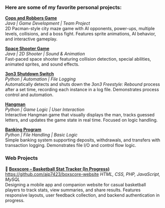 ### Here are some of my favorite personal projects:

**[Cops and Robbers Game](https://github.com/ajp7423/Video-Game-Final-Project)**  
*Java | Game Development | Team Project*  
2D Pacman-style city maze game with AI opponents, power-ups, multiple levels, collisions, and a boss fight. Features sprite animations, AI behavior, and interactive gameplay.  

**[Space Shooter Game](https://github.com/ajp7423/Space-Game)**  
*Java | 2D Shooter | Sound & Animation*  
Fast-paced space shooter featuring collision detection, special abilities, animated sprites, and sound effects.  

**[3on3 Shutdown Switch](https://github.com/ajp7423/3on3-Shut-Down)**  
*Python | Automation | File Logging*  
Automatically detects and shuts down the *3on3 Freestyle: Rebound* process after a set time, recording each instance in a log file. Demonstrates process control and automation.  

**[Hangman](https://github.com/ajp7423/Hangman)**  
*Python | Game Logic | User Interaction*  
Interactive Hangman game that visually displays the man, tracks guessed letters, and updates the game state in real time. Focused on logic handling.  

**[Banking Program](https://github.com/ajp7423/Banking-Program)**  
*Python | File Handling | Basic Logic*  
Simple banking system supporting deposits, withdrawals, and transfers with transaction logging. Demonstrates file I/O and control flow logic. 

### Web Projects

**🏀 [Boxscore – Basketball Stat Tracker (In Progress)](https://ajp7423.github.io/boxscore-website/)**  
https://github.com/ajp7423/boxscore-website
*HTML, CSS, PHP, JavaScript, MySQL*  
Designing a mobile app and companion website for casual basketball players to track stats, view summaries, and share results. Features responsive layouts, user feedback collection, and backend authentication in progress.
